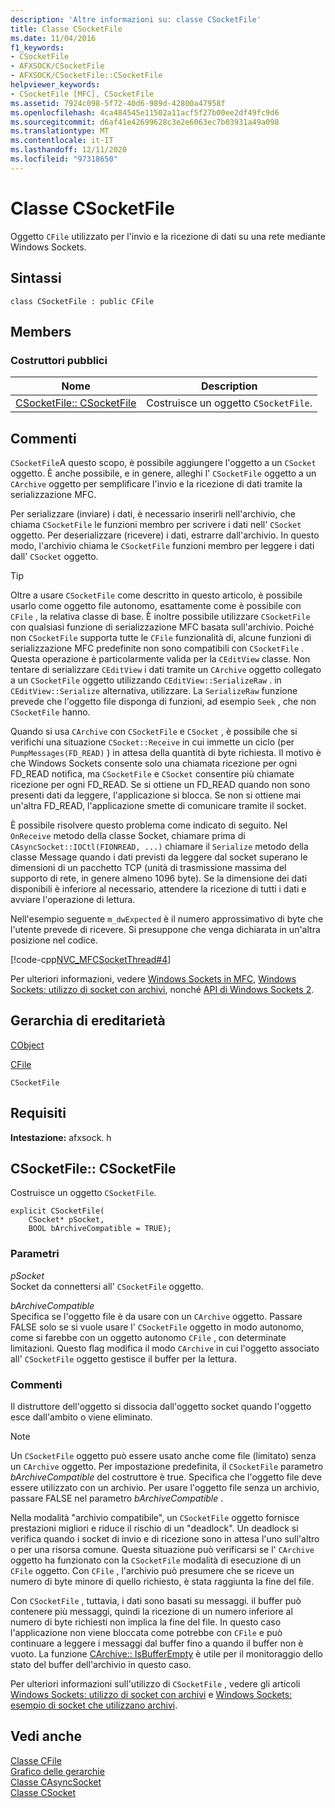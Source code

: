 ```yaml
---
description: 'Altre informazioni su: classe CSocketFile'
title: Classe CSocketFile
ms.date: 11/04/2016
f1_keywords:
- CSocketFile
- AFXSOCK/CSocketFile
- AFXSOCK/CSocketFile::CSocketFile
helpviewer_keywords:
- CSocketFile [MFC], CSocketFile
ms.assetid: 7924c098-5f72-40d6-989d-42800a47958f
ms.openlocfilehash: 4ca484545e11502a11acf5f27b00ee2df49fc9d6
ms.sourcegitcommit: d6af41e42699628c3e2e6063ec7b03931a49a098
ms.translationtype: MT
ms.contentlocale: it-IT
ms.lasthandoff: 12/11/2020
ms.locfileid: "97318650"
---
```

# <a name="csocketfile-class"></a>Classe CSocketFile

Oggetto `CFile` utilizzato per l'invio e la ricezione di dati su una rete mediante Windows Sockets.

## <a name="syntax"></a>Sintassi

```
class CSocketFile : public CFile
```

## <a name="members"></a>Members

### <a name="public-constructors"></a>Costruttori pubblici

|Nome|Description|
|----------|-----------------|
|[CSocketFile:: CSocketFile](#csocketfile)|Costruisce un oggetto `CSocketFile`.|

## <a name="remarks"></a>Commenti

`CSocketFile`A questo scopo, è possibile aggiungere l'oggetto a un `CSocket` oggetto. È anche possibile, e in genere, alleghi l' `CSocketFile` oggetto a un `CArchive` oggetto per semplificare l'invio e la ricezione di dati tramite la serializzazione MFC.

Per serializzare (inviare) i dati, è necessario inserirli nell'archivio, che chiama `CSocketFile` le funzioni membro per scrivere i dati nell' `CSocket` oggetto. Per deserializzare (ricevere) i dati, estrarre dall'archivio. In questo modo, l'archivio chiama le `CSocketFile` funzioni membro per leggere i dati dall' `CSocket` oggetto.

> [!TIP]
> Oltre a usare `CSocketFile` come descritto in questo articolo, è possibile usarlo come oggetto file autonomo, esattamente come è possibile con `CFile` , la relativa classe di base. È inoltre possibile utilizzare `CSocketFile` con qualsiasi funzione di serializzazione MFC basata sull'archivio. Poiché non `CSocketFile` supporta tutte le `CFile` funzionalità di, alcune funzioni di serializzazione MFC predefinite non sono compatibili con `CSocketFile` . Questa operazione è particolarmente valida per la `CEditView` classe. Non tentare di serializzare `CEditView` i dati tramite un `CArchive` oggetto collegato a un `CSocketFile` oggetto utilizzando `CEditView::SerializeRaw` . in `CEditView::Serialize` alternativa, utilizzare. La `SerializeRaw` funzione prevede che l'oggetto file disponga di funzioni, ad esempio `Seek` , che non `CSocketFile` hanno.

Quando si usa `CArchive` con `CSocketFile` e `CSocket` , è possibile che si verifichi una situazione `CSocket::Receive` in cui immette un ciclo (per `PumpMessages(FD_READ)` ) in attesa della quantità di byte richiesta. Il motivo è che Windows Sockets consente solo una chiamata ricezione per ogni FD_READ notifica, ma `CSocketFile` e `CSocket` consentire più chiamate ricezione per ogni FD_READ. Se si ottiene un FD_READ quando non sono presenti dati da leggere, l'applicazione si blocca. Se non si ottiene mai un'altra FD_READ, l'applicazione smette di comunicare tramite il socket.

È possibile risolvere questo problema come indicato di seguito. Nel `OnReceive` metodo della classe Socket, chiamare prima di `CAsyncSocket::IOCtl(FIONREAD, ...)` chiamare il `Serialize` metodo della classe Message quando i dati previsti da leggere dal socket superano le dimensioni di un pacchetto TCP (unità di trasmissione massima del supporto di rete, in genere almeno 1096 byte). Se la dimensione dei dati disponibili è inferiore al necessario, attendere la ricezione di tutti i dati e avviare l'operazione di lettura.

Nell'esempio seguente `m_dwExpected` è il numero approssimativo di byte che l'utente prevede di ricevere. Si presuppone che venga dichiarata in un'altra posizione nel codice.

[!code-cpp[NVC_MFCSocketThread#4](../../mfc/reference/codesnippet/cpp/csocketfile-class_1.cpp)]

Per ulteriori informazioni, vedere [Windows Sockets in MFC](../../mfc/windows-sockets-in-mfc.md), [Windows Sockets: utilizzo di socket con archivi](../../mfc/windows-sockets-using-sockets-with-archives.md), nonché [API di Windows Sockets 2](/windows/win32/WinSock/windows-sockets-start-page-2).

## <a name="inheritance-hierarchy"></a>Gerarchia di ereditarietà

[CObject](../../mfc/reference/cobject-class.md)

[CFile](../../mfc/reference/cfile-class.md)

`CSocketFile`

## <a name="requirements"></a>Requisiti

**Intestazione:** afxsock. h

## <a name="csocketfilecsocketfile"></a><a name="csocketfile"></a> CSocketFile:: CSocketFile

Costruisce un oggetto `CSocketFile`.

```
explicit CSocketFile(
    CSocket* pSocket,
    BOOL bArchiveCompatible = TRUE);
```

### <a name="parameters"></a>Parametri

*pSocket*<br/>
Socket da connettersi all' `CSocketFile` oggetto.

*bArchiveCompatible*<br/>
Specifica se l'oggetto file è da usare con un `CArchive` oggetto. Passare FALSE solo se si vuole usare l' `CSocketFile` oggetto in modo autonomo, come si farebbe con un oggetto autonomo `CFile` , con determinate limitazioni. Questo flag modifica il modo `CArchive` in cui l'oggetto associato all' `CSocketFile` oggetto gestisce il buffer per la lettura.

### <a name="remarks"></a>Commenti

Il distruttore dell'oggetto si dissocia dall'oggetto socket quando l'oggetto esce dall'ambito o viene eliminato.

> [!NOTE]
> Un `CSocketFile` oggetto può essere usato anche come file (limitato) senza un `CArchive` oggetto. Per impostazione predefinita, il `CSocketFile` parametro *bArchiveCompatible* del costruttore è true. Specifica che l'oggetto file deve essere utilizzato con un archivio. Per usare l'oggetto file senza un archivio, passare FALSE nel parametro *bArchiveCompatible* .

Nella modalità "archivio compatibile", un `CSocketFile` oggetto fornisce prestazioni migliori e riduce il rischio di un "deadlock". Un deadlock si verifica quando i socket di invio e di ricezione sono in attesa l'uno sull'altro o per una risorsa comune. Questa situazione può verificarsi se l' `CArchive` oggetto ha funzionato con la `CSocketFile` modalità di esecuzione di un `CFile` oggetto. Con `CFile` , l'archivio può presumere che se riceve un numero di byte minore di quello richiesto, è stata raggiunta la fine del file.

Con `CSocketFile` , tuttavia, i dati sono basati su messaggi. il buffer può contenere più messaggi, quindi la ricezione di un numero inferiore al numero di byte richiesti non implica la fine del file. In questo caso l'applicazione non viene bloccata come potrebbe con `CFile` e può continuare a leggere i messaggi dal buffer fino a quando il buffer non è vuoto. La funzione [CArchive:: IsBufferEmpty](../../mfc/reference/carchive-class.md#isbufferempty) è utile per il monitoraggio dello stato del buffer dell'archivio in questo caso.

Per ulteriori informazioni sull'utilizzo di `CSocketFile` , vedere gli articoli [Windows Sockets: utilizzo di socket con archivi](../../mfc/windows-sockets-using-sockets-with-archives.md) e [Windows Sockets: esempio di socket che utilizzano archivi](../../mfc/windows-sockets-example-of-sockets-using-archives.md).

## <a name="see-also"></a>Vedi anche

[Classe CFile](../../mfc/reference/cfile-class.md)<br/>
[Grafico delle gerarchie](../../mfc/hierarchy-chart.md)<br/>
[Classe CAsyncSocket](../../mfc/reference/casyncsocket-class.md)<br/>
[Classe CSocket](../../mfc/reference/csocket-class.md)
